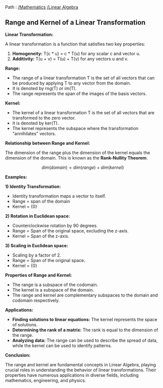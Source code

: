 Path : [/Mathematics](<..\..\index.md>) [/Linear Algebra](<..\index.md>)
## Range and Kernel of a Linear Transformation

**Linear Transformation:**

A linear transformation is a function that satisfies two key properties:

1. **Homogeneity:** T(c * u) = c * T(u) for any scalar c and vector u.
2. **Additivity:** T(u + v) = T(u) + T(v) for any vectors u and v.


**Range:**

* The range of a linear transformation T is the set of all vectors that can be produced by applying T to any vector from the domain.
* It is denoted by rng(T) or im(T).
* The range represents the span of the images of the basis vectors.


**Kernel:**

* The kernel of a linear transformation T is the set of all vectors that are transformed to the zero vector.
* It is denoted by ker(T).
* The kernel represents the subspace where the transformation "annihilates" vectors.


**Relationship between Range and Kernel:**

The dimension of the range plus the dimension of the kernel equals the dimension of the domain. This is known as the **Rank-Nullity Theorem**.

$$dim(domain) = dim(range) + dim(kernel)$$

**Examples:**

**1) Identity Transformation:**

* Identity transformation maps a vector to itself.
* Range = span of the domain
* Kernel = {0}


**2) Rotation in Euclidean space:**

* Counterclockwise rotation by 90 degrees.
* Range = Span of the original space, excluding the z-axis.
* Kernel = Span of the z-axis.


**3) Scaling in Euclidean space:**

* Scaling by a factor of 2.
* Range = Span of the original space.
* Kernel = {0}


**Properties of Range and Kernel:**

* The range is a subspace of the codomain.
* The kernel is a subspace of the domain.
* The range and kernel are complementary subspaces to the domain and codomain respectively.


**Applications:**

* **Finding solutions to linear equations:** The kernel represents the space of solutions.
* **Determining the rank of a matrix:** The rank is equal to the dimension of the range.
* **Analyzing data:** The range can be used to describe the spread of data, while the kernel can be used to identify patterns.


**Conclusion:**

The range and kernel are fundamental concepts in Linear Algebra, playing crucial roles in understanding the behavior of linear transformations. Their properties have numerous applications in diverse fields, including mathematics, engineering, and physics.

